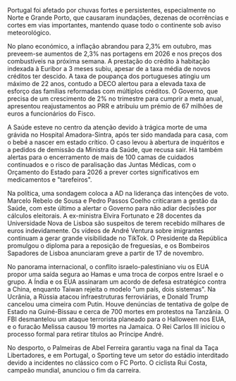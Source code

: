  Portugal foi afetado por chuvas fortes e persistentes, especialmente no Norte e Grande Porto, que causaram inundações, dezenas de ocorrências e cortes em vias importantes, mantendo quase todo o continente sob aviso meteorológico.

No plano económico, a inflação abrandou para 2,3% em outubro, mas preveem-se aumentos de 2,3% nas portagens em 2026 e nos preços dos combustíveis na próxima semana. A prestação do crédito à habitação indexada à Euribor a 3 meses subiu, apesar de a taxa média de novos créditos ter descido. A taxa de poupança dos portugueses atingiu um máximo de 22 anos, contudo a DECO alertou para a elevada taxa de esforço das famílias reformadas com múltiplos créditos. O Governo, que precisa de um crescimento de 2% no trimestre para cumprir a meta anual, apresentou reajustamentos ao PRR e atribuiu um prémio de 67 milhões de euros a funcionários do Fisco.

A Saúde esteve no centro da atenção devido à trágica morte de uma grávida no Hospital Amadora-Sintra, após ter sido mandada para casa, com o bebé a nascer em estado crítico. O caso levou à abertura de inquéritos e a pedidos de demissão da Ministra da Saúde, que recusa sair. Há também alertas para o encerramento de mais de 100 camas de cuidados continuados e o risco de paralisação das Juntas Médicas, com o Orçamento do Estado para 2026 a prever cortes significativos em medicamentos e "tarefeiros".

Na política, uma sondagem coloca a AD na liderança das intenções de voto. Marcelo Rebelo de Sousa e Pedro Passos Coelho criticaram a gestão da Saúde, com este último a alertar o Governo para não adiar decisões por cálculos eleitorais. A ex-ministra Elvira Fortunato e 28 docentes da Universidade Nova de Lisboa são suspeitos de terem recebido milhares de euros indevidamente. Os vídeos de André Ventura sobre imigrantes continuam a gerar grande visibilidade no TikTok. O Presidente da República promulgou o diploma para a reposição de freguesias, e os Bombeiros Sapadores de Lisboa anunciaram greve a partir de 17 de novembro.

No panorama internacional, o conflito israelo-palestiniano viu os EUA propor uma saída segura ao Hamas e uma troca de corpos entre Israel e o grupo. A Índia e os EUA assinaram um acordo de defesa estratégico contra a China, enquanto Taiwan rejeita o modelo "um país, dois sistemas". Na Ucrânia, a Rússia atacou infraestruturas ferroviárias, e Donald Trump cancelou uma cimeira com Putin. Houve denúncias de tentativa de golpe de Estado na Guiné-Bissau e cerca de 700 mortes em protestos na Tanzânia. O FBI desmantelou um ataque terrorista planeado para o Halloween nos EUA, e o furacão Melissa causou 19 mortes na Jamaica. O Rei Carlos III iniciou o processo formal para retirar títulos ao Príncipe André.

No desporto, o Palmeiras de Abel Ferreira garantiu vaga na final da Taça Libertadores, e em Portugal, o Sporting teve um setor do estádio interditado devido a incidentes no clássico com o FC Porto. O ciclista Rui Costa, campeão mundial, anunciou o fim da carreira.